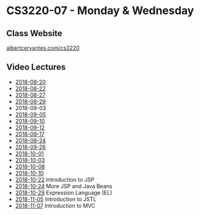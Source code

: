 # CS3220-07 - Monday & Wednesday

## Class Website
[albertcervantes.com/cs3220](http://albertcervantes.com/cs3220)

## Video Lectures
- [2018-08-20](http://albertcervantes.com/cs3220/lectures/cs3220-2018-08-20-mw.mp4)
- [2018-08-22](http://albertcervantes.com/cs3220/lectures/cs3220-2018-08-22-mw.mp4)
- [2018-08-27](http://albertcervantes.com/cs3220/lectures/cs3220-2018-08-27-mw.mp4)
- [2018-08-29](http://albertcervantes.com/cs3220/lectures/cs3220-2018-08-29-mw.mp4)
- 2018-09-03
- [2018-09-05](http://albertcervantes.com/cs3220/lectures/cs3220-2018-09-05-mw.mp4)
- [2018-09-10](http://albertcervantes.com/cs3220/lectures/cs3220-2018-09-10-mw.mp4)
- [2018-09-12](http://albertcervantes.com/cs3220/lectures/cs3220-2018-09-12-mw.mp4)
- [2018-09-17](http://albertcervantes.com/cs3220/lectures/cs3220-2018-09-17-mw.mp4)
- [2018-09-24](http://albertcervantes.com/cs3220/lectures/cs3220-2018-09-24-mw.mp4)
- [2018-09-26](http://albertcervantes.com/cs3220/lectures/cs3220-2018-09-26-mw.mp4)
- [2018-10-01](http://albertcervantes.com/cs3220/lectures/cs3220-2018-10-01-mw.mp4)
- [2018-10-03](http://albertcervantes.com/cs3220/lectures/cs3220-2018-10-03-mw.mp4)
- [2018-10-08](http://albertcervantes.com/cs3220/lectures/cs3220-2018-10-08-mw.mp4)
- [2018-10-10](http://albertcervantes.com/cs3220/lectures/cs3220-2018-10-10-mw.mp4)
- [2018-10-22](http://albertcervantes.com/cs3220/lectures/cs3220-2018-10-22-mw.mp4) Introduction to JSP
- [2018-10-24](http://albertcervantes.com/cs3220/lectures/cs3220-2018-10-24-mw.mp4) More JSP and Java Beans
- [2018-10-29](http://albertcervantes.com/cs3220/lectures/cs3220-2018-10-29-mw.mp4) Expression Language (EL)
- [2018-11-05](http://albertcervantes.com/cs3220/lectures/cs3220-2018-11-06-ttr.mp4) Introduction to JSTL
- [2018-11-07](http://albertcervantes.com/cs3220/lectures/cs3220-2018-11-07-mw.mp4) Introduction to MVC
